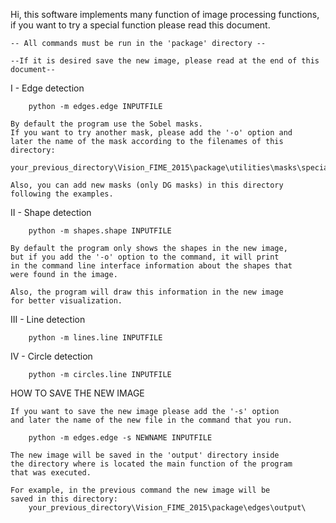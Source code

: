 Hi, this software implements many function of image processing functions, 
if you want to try a special function please read this document.

	-- All commands must be run in the 'package' directory --
	
	--If it is desired save the new image, please read at the end of this document--

I - Edge detection

		python -m edges.edge INPUTFILE
		
	By default the program use the Sobel masks. 
	If you want to try another mask, please add the '-o' option and 
	later the name of the mask according to the filenames of this directory: 
		your_previous_directory\Vision_FIME_2015\package\utilities\masks\special\
	
	Also, you can add new masks (only DG masks) in this directory 
	following the examples.
			
II - Shape detection

		python -m shapes.shape INPUTFILE

	By default the program only shows the shapes in the new image, 
	but if you add the '-o' option to the command, it will print 
	in the command line interface information about the shapes that 
	were found in the image. 
	
	Also, the program will draw this information in the new image 
	for better visualization.

III - Line detection

		python -m lines.line INPUTFILE
		
IV - Circle detection

		python -m circles.line INPUTFILE
	
HOW TO SAVE THE NEW IMAGE

	If you want to save the new image please add the '-s' option 
	and later the name of the new file in the command that you run.

		python -m edges.edge -s NEWNAME INPUTFILE
		
	The new image will be saved in the 'output' directory inside 
	the directory where is located the main function of the program 
	that was executed.
	
	For example, in the previous command the new image will be 
	saved in this directory:
		your_previous_directory\Vision_FIME_2015\package\edges\output\